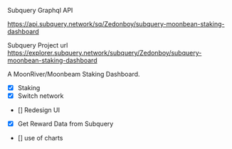 Subquery Graphql API 

https://api.subquery.network/sq/Zedonboy/subquery-moonbean-staking-dashboard

Subquery Project url
https://explorer.subquery.network/subquery/Zedonboy/subquery-moonbean-staking-dashboard

A MoonRiver/Moonbeam Staking Dashboard.

- [x] Staking
- [x] Switch network
- [] Redesign UI
- [x] Get Reward Data from Subquery
- [] use of charts